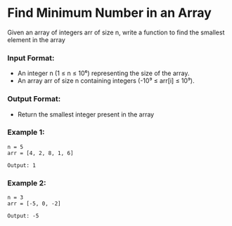 # Find Minimum Number in an Array

Given an array of integers arr of size n, write a function to find the smallest element in the array

### Input Format:

- An integer n (1 ≤ n ≤ 10⁶) representing the size of the array.
- An array arr of size n containing integers (-10⁹ ≤ arr[i] ≤ 10⁹).

### Output Format:

- Return the smallest integer present in the array

### Example 1:

```
n = 5
arr = [4, 2, 8, 1, 6]

Output: 1
```

### Example 2:

```
n = 3
arr = [-5, 0, -2]

Output: -5
```
